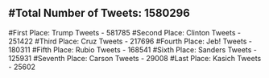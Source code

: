 #Total Number of Tweets: 1580296 
---
#First Place: Trump Tweets - 581785
#Second Place: Clinton Tweets - 251422
#Third Place: Cruz Tweets - 217696
#Fourth Place: Jeb! Tweets - 180311
#Fifth Place: Rubio Tweets - 168541
#Sixth Place: Sanders Tweets - 125931
#Seventh Place: Carson Tweets - 29008
#Last Place: Kasich Tweets - 25602
